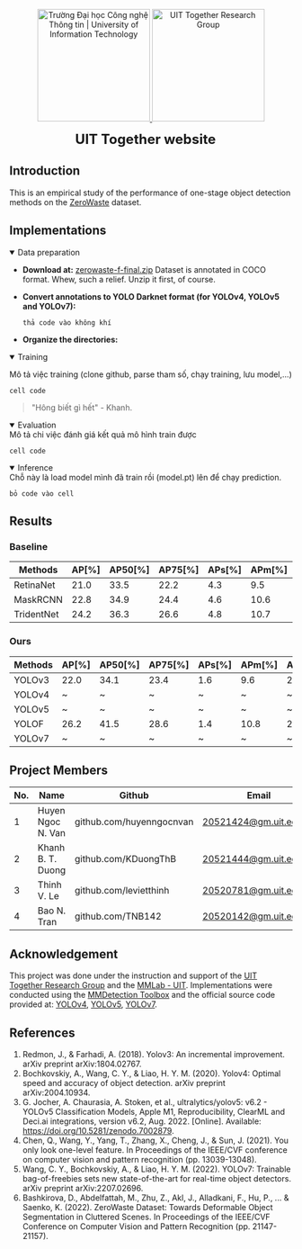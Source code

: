 <!-- Banner -->
<p align= "center">
    <a href="https://www.uit.edu.vn/" title="Trường Đại học Công nghệ Thông tin" style="border: none;">
    <img src="https://i.imgur.com/GzhcLYE.png" 
width="200"
alt="Trường Đại học Công nghệ Thông tin | University of Information Technology">
  </a>
    <a href="https://uit-together.github.io/" title="UIT Together Research Group" style="border: none;">
    <img src="https://i.imgur.com/NjNLy4i.png" 
width="200"
alt="UIT Together Research Group"> 
     </a>   
    
</p>
    
<div align="center">
    <b><font size="5">UIT Together website</font></b>
    <sup>
      <a href="https://uit-together.github.io/">
<!--         <i><font size="4">HOT</font></i> -->
      </a>
    </sup>
    &nbsp;&nbsp;&nbsp;&nbsp; 
</div>
  
## Introduction
This is an empirical study of the performance of one-stage object detection methods on the [ZeroWaste](https://github.com/dbash/zerowaste) dataset.



## Implementations
<details open>
<summary>Data preparation</summary>

- **Download at:** [zerowaste-f-final.zip](https://zenodo.org/record/6412647/files/zerowaste-f-final.zip?download=1)
Dataset is annotated in COCO format. Whew, such a relief.
Unzip it first, of course.    
- **Convert annotations to YOLO Darknet format (for YOLOv4, YOLOv5 and YOLOv7):**
    
    ```
    thả code vào không khí
    ```
    
- **Organize the directories:**
    

</details>

<details open>
<summary>Training</summary>
    
Mô tả việc training (clone github, parse tham số, chạy training, lưu model,...)
```
cell code
```

> "Hông biết gì hết" - Khanh.

    
</details>

<details open>
<summary>Evaluation</summary>
Mô tả chi việc đánh giá kết quả mô hình train được
    
```
cell code
```


    
</details>

<details open>
<summary>Inference</summary>
Chỗ này là load model mình đã train rồi (model.pt) lên để chạy prediction.
    
```
bỏ code vào cell
```
</details>

## Results
### Baseline
| Methods    | AP[%] | AP50[%] | AP75[%] | APs[%] | APm[%] | APl[%] |
|------------|-------|---------|---------|--------|--------|--------|
| RetinaNet  | 21.0  | 33.5    | 22.2    | 4.3    | 9.5    | 22.7   |
| MaskRCNN   | 22.8  | 34.9    | 24.4    | 4.6    | 10.6   | 25.8   |
| TridentNet | 24.2  | 36.3    | 26.6    | 4.8    | 10.7   | 26.1   |
### Ours
| Methods    | AP[%] | AP50[%] | AP75[%] | APs[%] | APm[%] | APl[%] |
|------------|-------|---------|---------|--------|--------|--------|
| YOLOv3     | 22.0  | 34.1    | 23.4    | 1.6    | 9.6    | 23.6   |
| YOLOv4     | ~     | ~       | ~       | ~      | ~      | ~      |
| YOLOv5     | ~     | ~       | ~       | ~      | ~      | ~      |
| YOLOF      | 26.2  | 41.5    | 28.6    | 1.4    | 10.8   | 28.6   |
| YOLOv7     | ~     | ~       | ~       | ~      | ~      | ~      |

## Project Members
| No. | Name              | Github                   | Email                  |
|-----|-------------------|--------------------------|------------------------|
| 1   | Huyen Ngoc N. Van | github.com/huyenngocnvan | 20521424@gm.uit.edu.vn |
| 2   | Khanh B. T. Duong | github.com/KDuongThB     | 20521444@gm.uit.edu.vn |
| 3   | Thinh V. Le       | github.com/levietthinh   | 20520781@gm.uit.edu.vn |
| 4   | Bao N. Tran       | github.com/TNB142        | 20520142@gm.uit.edu.vn |

## Acknowledgement

This project was done under the instruction and support of the [UIT Together Research Group](https://uit-together.github.io/) and the [MMLab - UIT](http://mmlab.uit.edu.vn/).
Implementations were conducted using the [MMDetection Toolbox](https://github.com/open-mmlab/mmdetection) and the official source code provided at: [YOLOv4](https://github.com/WongKinYiu/yolov7), [YOLOv5](), [YOLOv7](https://github.com/WongKinYiu/yolov7).

## References
1. Redmon, J., & Farhadi, A. (2018). Yolov3: An incremental improvement. arXiv preprint arXiv:1804.02767.
2. Bochkovskiy, A., Wang, C. Y., & Liao, H. Y. M. (2020). Yolov4: Optimal speed and accuracy of object detection. arXiv preprint arXiv:2004.10934.
3. G. Jocher, A. Chaurasia, A. Stoken, et al., ultralytics/yolov5: v6.2 - YOLOv5 Classification Models, Apple M1, Reproducibility, ClearML and Deci.ai integrations, version v6.2, Aug. 2022. [Online]. Available: https://doi.org/10.5281/zenodo.7002879.
4. Chen, Q., Wang, Y., Yang, T., Zhang, X., Cheng, J., & Sun, J. (2021). You only look one-level feature. In Proceedings of the IEEE/CVF conference on computer vision and pattern recognition (pp. 13039-13048).
5. Wang, C. Y., Bochkovskiy, A., & Liao, H. Y. M. (2022). YOLOv7: Trainable bag-of-freebies sets new state-of-the-art for real-time object detectors. arXiv preprint arXiv:2207.02696.
6. Bashkirova, D., Abdelfattah, M., Zhu, Z., Akl, J., Alladkani, F., Hu, P., ... & Saenko, K. (2022). ZeroWaste Dataset: Towards Deformable Object Segmentation in Cluttered Scenes. In Proceedings of the IEEE/CVF Conference on Computer Vision and Pattern Recognition (pp. 21147-21157).
